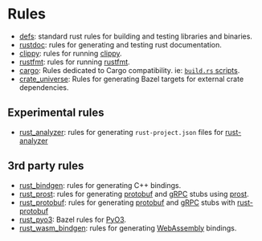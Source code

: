 # Rules

- [defs](defs.md): standard rust rules for building and testing libraries and binaries.
- [rustdoc](rust_doc.md): rules for generating and testing rust documentation.
- [clippy](rust_clippy.md): rules for running [clippy](https://github.com/rust-lang/rust-clippy#readme).
- [rustfmt](rust_fmt.md): rules for running [rustfmt](https://github.com/rust-lang/rustfmt#readme).
- [cargo](cargo.md): Rules dedicated to Cargo compatibility. ie: [`build.rs` scripts](https://doc.rust-lang.org/cargo/reference/build-scripts.html).
- [crate_universe](external_crates.md): Rules for generating Bazel targets for external crate dependencies.

## Experimental rules

- [rust_analyzer](rust_analyzer.md): rules for generating `rust-project.json` files for [rust-analyzer](https://rust-analyzer.github.io/)

## 3rd party rules

- [rust_bindgen](rust_bindgen.md): rules for generating C++ bindings.
- [rust_prost](rust_prost.md): rules for generating [protobuf](https://developers.google.com/protocol-buffers) and [gRPC](https://grpc.io) stubs using [prost](https://github.com/tokio-rs/prost).
- [rust_protobuf](rust_protobuf.md): rules for generating [protobuf](https://developers.google.com/protocol-buffers) and [gRPC](https://grpc.io) stubs with [rust-protobuf](https://github.com/stepancheg/rust-protobuf/)
- [rust_pyo3](rust_pyo3.md): Bazel rules for [PyO3](https://pyo3.rs/v0.23.4/).
- [rust_wasm_bindgen](rust_wasm_bindgen.md): rules for generating [WebAssembly](https://www.rust-lang.org/what/wasm) bindings.
